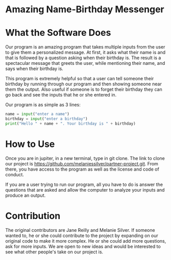 # Amazing Name-Birthday Messenger

# What the Software Does

Our program is an amazing program that takes multiple inputs from the user to give them a personalized message.  At first, it asks what their name is and that is followed by a question asking when their birthday is.  The result is a spectacular message that greets the user, while mentioning their name, and says when their birthday is. 

This program is extremely helpful so that a user can tell someone their birthday by running through our program and then showing someone near them the output.  Also useful if someone is to forget their birthday they can go back and see the inputs that he or she entered in.

Our program is as simple as 3 lines:
```python
name = input("enter a name")
birthday = input("enter a birthday")
print("Hello " + name + ". Your birthday is " + birthday)
```

# How to Use

Once you are in jupiter, in a new terminal, type in git clone.
The link to clone our project is https://github.com/melaniessilver/partner-project.git.  From there, you have access to the program as well as the license and code of conduct.

If you are a user trying to run our program, all you have to do is answer the questions that are asked and allow the computer to analyze your inputs and produce an output.

# Contribution

The original contributors are Jane Reilly and Melanie Silver.  If someone wanted to, he or she could contribute to the project by expanding on our original code to make it more complex.  He or she could add more questions, ask for more inputs.  We are open to new ideas and would be interested to see what other people's take on our project is.